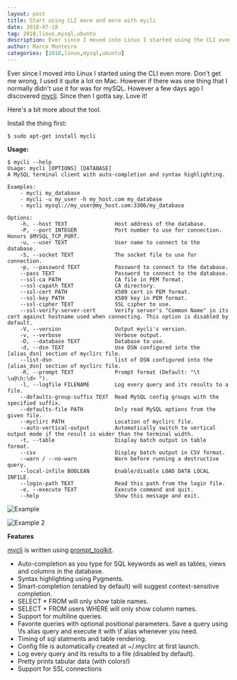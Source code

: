 ```yaml
---
layout: post
title: Start using CLI more and more with mycli
date: 2018-07-18
tag: 2018,linux,mysql,ubuntu
description: Ever since I moved into Linux I started using the CLI even more. Don't get me wrong, I used it quite a lot on Mac. However if there was one
author: Marco Monteiro
categories: [2018,linux,mysql,ubuntu]
---
```


Ever since I moved into Linux I started using the CLI even more. Don't get me wrong, I used it quite a lot on Mac. However if there was one thing that I normally didn't use it for was for mySQL. However a few days ago I discovered [mycli](http://www.mycli.net/). Since then I gotta say. Love it!

<!--more-->

Here's a bit more about the tool.

Install the thing first:

    $ sudo apt-get install mycli

**Usage:**

    $ mycli --help
	Usage: mycli [OPTIONS] [DATABASE]
  	A MySQL terminal client with auto-completion and syntax highlighting.

  	Examples:
    	- mycli my_database
    	- mycli -u my_user -h my_host.com my_database
    	- mycli mysql://my_user@my_host.com:3306/my_database

	Options:
  		-h, --host TEXT               Host address of the database.
  		-P, --port INTEGER            Port number to use for connection. Honors $MYSQL_TCP_PORT.
  		-u, --user TEXT               User name to connect to the database.
  		-S, --socket TEXT             The socket file to use for connection.
  		-p, --password TEXT           Password to connect to the database.
  		--pass TEXT                   Password to connect to the database.
  		--ssl-ca PATH                 CA file in PEM format.
  		--ssl-capath TEXT             CA directory.
  		--ssl-cert PATH               X509 cert in PEM format.
	  	--ssl-key PATH                X509 key in PEM format.
	  	--ssl-cipher TEXT             SSL cipher to use.
  		--ssl-verify-server-cert      Verify server's "Common Name" in its cert against hostname used when connecting. This option is disabled by default.
		-V, --version                 Output mycli's version.
		-v, --verbose                 Verbose output.
		-D, --database TEXT           Database to use.
		-d, --dsn TEXT                Use DSN configured into the [alias_dsn] section of myclirc file.
		--list-dsn                    list of DSN configured into the [alias_dsn] section of myclirc file.
		-R, --prompt TEXT             Prompt format (Default: "\t \u@\h:\d> ").
		-l, --logfile FILENAME        Log every query and its results to a file.
		--defaults-group-suffix TEXT  Read MySQL config groups with the specified suffix.
		--defaults-file PATH          Only read MySQL options from the given file.
		--myclirc PATH                Location of myclirc file.
		--auto-vertical-output        Automatically switch to vertical output mode if the result is wider than the terminal width.
		-t, --table                   Display batch output in table format.
		--csv                         Display batch output in CSV format.
		--warn / --no-warn            Warn before running a destructive query.
		--local-infile BOOLEAN        Enable/disable LOAD DATA LOCAL INFILE.
		--login-path TEXT             Read this path from the login file.
		-e, --execute TEXT            Execute command and quit.
		--help                        Show this message and exit.


![Example](https://raw.githubusercontent.com/dbcli/mycli/master/screenshots/tables.png)

![Example 2](https://raw.githubusercontent.com/dbcli/mycli/master/screenshots/main.gif)


**Features**

[mycli](http://www.mycli.net/) is written using [prompt_toolkit](https://github.com/jonathanslenders/python-prompt-toolkit/).

* <i class="icon-angle-right"></i> Auto-completion as you type for SQL keywords as well as tables, views and columns in the database.
* <i class="icon-angle-right"></i> Syntax highlighting using Pygments.
* <i class="icon-angle-right"></i> Smart-completion (enabled by default) will suggest context-sensitive completion.
* <i class="icon-angle-right"></i> SELECT * FROM <tab> will only show table names.
* <i class="icon-angle-right"></i> SELECT * FROM users WHERE <tab> will only show column names.
* <i class="icon-angle-right"></i> Support for multiline queries.
* <i class="icon-angle-right"></i> Favorite queries with optional positional parameters. Save a query using \fs alias query and execute it with \f alias whenever you need.
* <i class="icon-angle-right"></i> Timing of sql statments and table rendering.
* <i class="icon-angle-right"></i> Config file is automatically created at ~/.myclirc at first launch.
* <i class="icon-angle-right"></i> Log every query and its results to a file (disabled by default).
* <i class="icon-angle-right"></i> Pretty prints tabular data (with colors!)
* <i class="icon-angle-right"></i> Support for SSL connections
